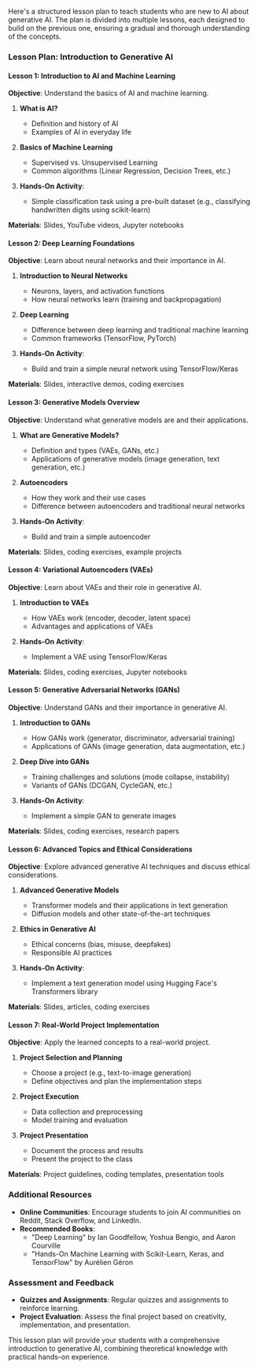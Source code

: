 Here's a structured lesson plan to teach students who are new to AI about generative AI. The plan is divided into multiple lessons, each designed to build on the previous one, ensuring a gradual and thorough understanding of the concepts.

### Lesson Plan: Introduction to Generative AI

#### **Lesson 1: Introduction to AI and Machine Learning**
**Objective**: Understand the basics of AI and machine learning.

1. **What is AI?**
   - Definition and history of AI
   - Examples of AI in everyday life

2. **Basics of Machine Learning**
   - Supervised vs. Unsupervised Learning
   - Common algorithms (Linear Regression, Decision Trees, etc.)

3. **Hands-On Activity**:
   - Simple classification task using a pre-built dataset (e.g., classifying handwritten digits using scikit-learn)

**Materials**: Slides, YouTube videos, Jupyter notebooks

#### **Lesson 2: Deep Learning Foundations**
**Objective**: Learn about neural networks and their importance in AI.

1. **Introduction to Neural Networks**
   - Neurons, layers, and activation functions
   - How neural networks learn (training and backpropagation)

2. **Deep Learning**
   - Difference between deep learning and traditional machine learning
   - Common frameworks (TensorFlow, PyTorch)

3. **Hands-On Activity**:
   - Build and train a simple neural network using TensorFlow/Keras

**Materials**: Slides, interactive demos, coding exercises

#### **Lesson 3: Generative Models Overview**
**Objective**: Understand what generative models are and their applications.

1. **What are Generative Models?**
   - Definition and types (VAEs, GANs, etc.)
   - Applications of generative models (image generation, text generation, etc.)

2. **Autoencoders**
   - How they work and their use cases
   - Difference between autoencoders and traditional neural networks

3. **Hands-On Activity**:
   - Build and train a simple autoencoder

**Materials**: Slides, coding exercises, example projects

#### **Lesson 4: Variational Autoencoders (VAEs)**
**Objective**: Learn about VAEs and their role in generative AI.

1. **Introduction to VAEs**
   - How VAEs work (encoder, decoder, latent space)
   - Advantages and applications of VAEs

2. **Hands-On Activity**:
   - Implement a VAE using TensorFlow/Keras

**Materials**: Slides, coding exercises, Jupyter notebooks

#### **Lesson 5: Generative Adversarial Networks (GANs)**
**Objective**: Understand GANs and their importance in generative AI.

1. **Introduction to GANs**
   - How GANs work (generator, discriminator, adversarial training)
   - Applications of GANs (image generation, data augmentation, etc.)

2. **Deep Dive into GANs**
   - Training challenges and solutions (mode collapse, instability)
   - Variants of GANs (DCGAN, CycleGAN, etc.)

3. **Hands-On Activity**:
   - Implement a simple GAN to generate images

**Materials**: Slides, coding exercises, research papers

#### **Lesson 6: Advanced Topics and Ethical Considerations**
**Objective**: Explore advanced generative AI techniques and discuss ethical considerations.

1. **Advanced Generative Models**
   - Transformer models and their applications in text generation
   - Diffusion models and other state-of-the-art techniques

2. **Ethics in Generative AI**
   - Ethical concerns (bias, misuse, deepfakes)
   - Responsible AI practices

3. **Hands-On Activity**:
   - Implement a text generation model using Hugging Face's Transformers library

**Materials**: Slides, articles, coding exercises

#### **Lesson 7: Real-World Project Implementation**
**Objective**: Apply the learned concepts to a real-world project.

1. **Project Selection and Planning**
   - Choose a project (e.g., text-to-image generation)
   - Define objectives and plan the implementation steps

2. **Project Execution**
   - Data collection and preprocessing
   - Model training and evaluation

3. **Project Presentation**
   - Document the process and results
   - Present the project to the class

**Materials**: Project guidelines, coding templates, presentation tools

### Additional Resources

- **Online Communities**: Encourage students to join AI communities on Reddit, Stack Overflow, and LinkedIn.
- **Recommended Books**:
  - "Deep Learning" by Ian Goodfellow, Yoshua Bengio, and Aaron Courville
  - "Hands-On Machine Learning with Scikit-Learn, Keras, and TensorFlow" by Aurélien Géron

### Assessment and Feedback

- **Quizzes and Assignments**: Regular quizzes and assignments to reinforce learning.
- **Project Evaluation**: Assess the final project based on creativity, implementation, and presentation.

This lesson plan will provide your students with a comprehensive introduction to generative AI, combining theoretical knowledge with practical hands-on experience.
